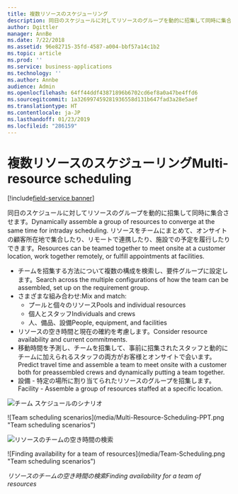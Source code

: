 ```yaml
---
title: 複数リソースのスケジューリング
description: 同日のスケジュールに対してリソースのグループを動的に招集して同時に集合させます
author: Dgittler
manager: AnnBe
ms.date: 7/22/2018
ms.assetid: 96e82715-35fd-4587-a004-bbf57a14c1b2
ms.topic: article
ms.prod: ''
ms.service: business-applications
ms.technology: ''
ms.author: Annbe
audience: Admin
ms.openlocfilehash: 64ff44ddf43871896b6702cd6ef8a0a47be4ffd6
ms.sourcegitcommit: 1a326997459281936558d131b647fad3a28e5aef
ms.translationtype: HT
ms.contentlocale: ja-JP
ms.lasthandoff: 01/23/2019
ms.locfileid: "286159"
---
```

#  <a name="multi-resource-scheduling"></a><span data-ttu-id="7f34e-103">複数リソースのスケジューリング</span><span class="sxs-lookup"><span data-stu-id="7f34e-103">Multi-resource scheduling</span></span>

[!include[field-service banner](../../../includes/field-service.md)]

<span data-ttu-id="7f34e-104">同日のスケジュールに対してリソースのグループを動的に招集して同時に集合させます。</span><span class="sxs-lookup"><span data-stu-id="7f34e-104">Dynamically assemble a group of resources to converge at the same time for intraday scheduling.</span></span> <span data-ttu-id="7f34e-105">リソースをチームにまとめて、オンサイトの顧客所在地で集合したり、リモートで連携したり、施設での予定を履行したりできます。</span><span class="sxs-lookup"><span data-stu-id="7f34e-105">Resources can be teamed together to meet onsite at a customer location, work together remotely, or fulfill appointments at facilities.</span></span>

- <span data-ttu-id="7f34e-106">チームを招集する方法について複数の構成を検索し、要件グループに設定します。</span><span class="sxs-lookup"><span data-stu-id="7f34e-106">Search across the multiple configurations of how the team can be assembled, set up on the requirement group.</span></span>
- <span data-ttu-id="7f34e-107">さまざまな組み合わせ:</span><span class="sxs-lookup"><span data-stu-id="7f34e-107">Mix and match:</span></span>
  - <span data-ttu-id="7f34e-108">プールと個々のリソース</span><span class="sxs-lookup"><span data-stu-id="7f34e-108">Pools and individual resources</span></span>
  - <span data-ttu-id="7f34e-109">個人とスタッフ</span><span class="sxs-lookup"><span data-stu-id="7f34e-109">Individuals and crews</span></span>
  - <span data-ttu-id="7f34e-110">人、備品、設備</span><span class="sxs-lookup"><span data-stu-id="7f34e-110">People, equipment, and facilities</span></span>
- <span data-ttu-id="7f34e-111">リソースの空き時間と現在の確約を考慮します。</span><span class="sxs-lookup"><span data-stu-id="7f34e-111">Consider resource availability and current commitments.</span></span> 
- <span data-ttu-id="7f34e-112">移動時間を予測し、チームを招集して、事前に招集されたスタッフと動的にチームに加えられるスタッフの両方がお客様とオンサイトで会います。</span><span class="sxs-lookup"><span data-stu-id="7f34e-112">Predict travel time and assemble a team to meet onsite with a customer both for preassembled crews and dynamically putting a team together.</span></span>
- <span data-ttu-id="7f34e-113">設備 - 特定の場所に割り当てられたリソースのグループを招集します。</span><span class="sxs-lookup"><span data-stu-id="7f34e-113">Facility - Assemble a group of resources staffed at a specific location.</span></span>

<span data-ttu-id="7f34e-114">![チーム スケジュールのシナリオ](media/Multi-Resource-Scheduling-PPT.png "チーム スケジュールのシナリオ")
<!-- picture --></span><span class="sxs-lookup"><span data-stu-id="7f34e-114">![Team scheduling scenarios](media/Multi-Resource-Scheduling-PPT.png "Team scheduling scenarios")
<!-- picture --></span></span>

<span data-ttu-id="7f34e-115">![リソースのチームの空き時間の検索](media/Team-Scheduling.png "チーム スケジュールのシナリオ")
<!-- picture --></span><span class="sxs-lookup"><span data-stu-id="7f34e-115">![Finding availability for a team of resources](media/Team-Scheduling.png "Team scheduling scenarios")
<!-- picture --></span></span>

<span data-ttu-id="7f34e-116">*リソースのチームの空き時間の検索*</span><span class="sxs-lookup"><span data-stu-id="7f34e-116">*Finding availability for a team of resources*</span></span>
